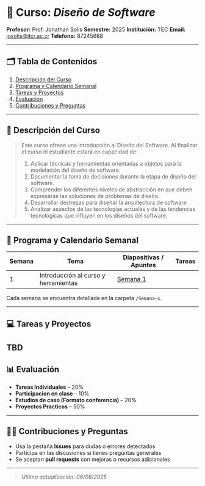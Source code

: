 # 📘 Curso: *Diseño de Software*

**Profesor:** Prof. Jonathan Solis
**Semestre:** 2025
**Institución:** TEC
**Email:** josolis@itcr.ac.cr
**Telefono:** 87245688

---

## 🗂️ Tabla de Contenidos

1. [Descripción del Curso](#descripción-del-curso)
2. [Programa y Calendario Semanal](#programa-y-calendario-semanal)
3. [Tareas y Proyectos](#tareas-y-proyectos)
5. [Evaluación](#evaluación)
6. [Contribuciones y Preguntas](#contribuciones-y-preguntas)

---

## 📖 Descripción del Curso

> Este curso ofrece una introducción al Diseño del Software.
> Al finalizar el curso el estudiante estará en capacidad de:
> 1. Aplicar técnicas y herramientas orientadas a objetos para la modelación del diseño de software.
> 2. Documentar la toma de decisiones durante la etapa de diseño del software.
> 3. Comprender los diferentes niveles de abstracción en que deben expresarse las soluciones de problemas de diseño.
> 4. Desarrollar destrezas para diseñar la arquitectura de software
> 5. Analizar aspectos de las tecnologías actuales y de las tendencias tecnológicas que influyen en los diseños del software.


---

## 📅 Programa y Calendario Semanal

| Semana | Tema | Diapositivas / Apuntes | Tareas |
|--------|------|------------------------|--------|
| 1 | Introducción al curso y herramientas | [Semana 1](./Semana-1/README.md) |  |


Cada semana se encuentra detallada en la carpeta `/Semana-x`.

---

## 💻 Tareas y Proyectos

TBD
---

## 📊 Evaluación

- **Tareas Individuales** – 20%  
- **Participacion en clase** – 10%  
- **Estudios de caso (Formato conferencia)** – 20%
- **Proyectos Practicos** – 50%


---

## 🙋‍♀️ Contribuciones y Preguntas

- Usa la pestaña **Issues** para dudas o errores detectados  
- Participa en las discusiones si tienes preguntas generales  
- Se aceptan **pull requests** con mejoras o recursos adicionales

---

> *Última actualización: 06/08/2025*  
